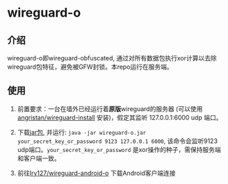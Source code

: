 # wireguard-o

## 介绍

wireguard-o即wireguard-obfuscated, 通过对所有数据包执行xor计算以去除wireguard包特征，避免被GFW封锁。本repo运行在服务端。

## 使用

1. 前置要求：一台在墙外已经运行着**原版**wireguard的服务器 (可以使用[angristan/wireguard-install](https://github.com/angristan/wireguard-install) 安装)，假定其监听 127.0.0.1:6000 udp 端口。

2. 下载[jar包](https://github.com/lry127/wireguard-o/releases/download/v1.0/wireguard-o-1.0.jar), 并运行: `java -jar wireguard-o.jar your_secret_key_or_password 9123 127.0.0.1 6000`, 该命令会监听9123 udp端口。`your_secret_key_or_password` 是xor操作的种子，需保持服务端和客户端一致。

3. 前往[lry127/wireguard-android-o](https://github.com/lry127/wireguard-android-o) 下载Android客户端连接





